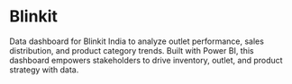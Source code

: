 # Blinkit
Data dashboard for Blinkit India to analyze outlet performance, sales distribution, and product category trends. Built with Power BI, this dashboard empowers stakeholders to drive inventory, outlet, and product strategy with data.
